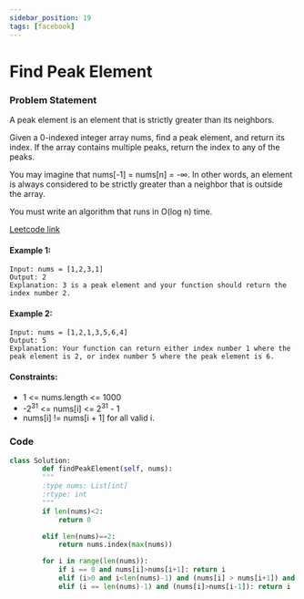 ```yaml
---
sidebar_position: 19
tags: [facebook]
---
```


# Find Peak Element

### Problem Statement

A peak element is an element that is strictly greater than its neighbors.

Given a 0-indexed integer array nums, find a peak element, and return its index. If the array contains multiple peaks, return the index to any of the peaks.

You may imagine that nums[-1] = nums[n] = -∞. In other words, an element is always considered to be strictly greater than a neighbor that is outside the array.

You must write an algorithm that runs in O(log n) time.

[Leetcode link](https://leetcode.com/problems/find-peak-element/)

#### Example 1:

```
Input: nums = [1,2,3,1]
Output: 2
Explanation: 3 is a peak element and your function should return the index number 2.
```

#### Example 2:

```
Input: nums = [1,2,1,3,5,6,4]
Output: 5
Explanation: Your function can return either index number 1 where the peak element is 2, or index number 5 where the peak element is 6.
```

#### Constraints:

- 1 <= nums.length <= 1000
- -2<sup>31</sup> <= nums[i] <= 2<sup>31</sup> - 1
- nums[i] != nums[i + 1] for all valid i.

### Code

```python title="Python Code"
class Solution:
        def findPeakElement(self, nums):
        """
        :type nums: List[int]
        :rtype: int
        """
        if len(nums)<2:
            return 0

        elif len(nums)==2:
            return nums.index(max(nums))

        for i in range(len(nums)):
            if i == 0 and nums[i]>nums[i+1]: return i
            elif (i>0 and i<len(nums)-1) and (nums[i] > nums[i+1]) and (nums[i] > nums[i-1]): return i
            elif (i == len(nums)-1) and (nums[i]>nums[i-1]): return i


```
